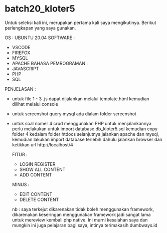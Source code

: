 # batch20_kloter5

Untuk seleksi kali ini, merupakan pertama kali saya mengikutinya.
Berikut perlengkapan yang saya gunakan.

OS : UBUNTU 20.04
SOFTWARE :
  - VSCODE
  - FIREFOX
  - MYSQL
  - APACHE
BAHASA PEMROGRAMAN :
  - JAVASCRIPT
  - PHP
  - SQL
    
PENJELASAN :
  - untuk file 1 - 3 .js
    dapat dijalankan melalui template.html kemudian dilihat melalui console
  - untuk screenshot query mysql ada dialam folder screenshot
  - untuk soal nomer 4 crud menggunakan PHP
    untuk menjalankannya perlu melakukan untuk import database db_kloter5.sql
    kemudian copy folder 4 kedalam folder htdocs
    selanjutnya jalankan apache dan mysql, kemudian lakukan import database terlebih dahulu
    jalankan browser dan ketikkan url http://localhost/4
    
    FITUR :
      - LOGIN REGISTER
      - SHOW ALL CONTENT
      - ADD CONTENT
    
    MINUS : 
      - EDIT CONTENT
      - DELETE CONTENT
    
    nb : saya terkejut dikarenakan tidak boleh menggunakan framework,
         dikarenakan keseringan menggunakan framework jadi sangat lama untuk mereview kembali php native.
         Ini murni kesalahan saya dan mungkin ini juga pelajaran bagi saya, intinya terimakasih dumbways.id

